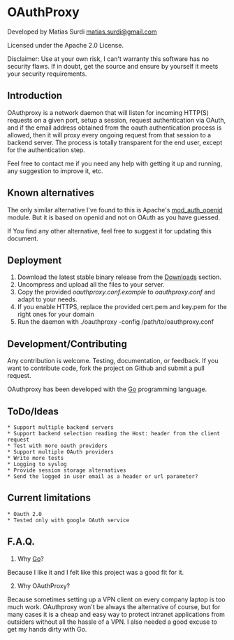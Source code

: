 OAuthProxy
=========
Developed by Matias Surdi <matias.surdi@gmail.com>

Licensed under the Apache 2.0 License.

Disclaimer: Use at your own risk, I can't warranty this software has no security flaws. If in doubt, 
get the source and ensure by yourself it meets your security requirements.


Introduction
------------
OAuthproxy is a network daemon that will listen for incoming HTTP(S) requests on a given port, 
setup a session, request authentication via OAuth, and if the email address obtained from the 
oauth authentication process is allowed, then it will proxy every ongoing request from that 
session to a backend server. The process is totally transparent for the end user, except for the
authentication step.

Feel free to contact me if you need any help with getting it up and running, any suggestion to improve it, etc.

Known alternatives
------------------
The only similar alternative I've found to this is Apache's [mod_auth_openid](http://findingscience.com/mod_auth_openid/)
module. But it is based on openid and not on OAuth as you have guessed.

If You find any other alternative, feel free to suggest it for updating this document.

Deployment
----------
  1. Download the latest stable binary release from the [Downloads](https://github.com/msurdi/oauthproxy/downloads) section.
  2. Uncompress and upload all the files to your server.
  3. Copy the provided _oauthproxy.conf.example_ to _oauthproxy.conf_ and adapt to your needs.
  4. If you enable HTTPS, replace the provided cert.pem and key.pem for the right ones for your domain
  5. Run the daemon with ./oauthproxy -config /path/to/oauthproxy.conf


Development/Contributing
------------------------
Any contribution is welcome. Testing, documentation, or feedback. If you want to contribute code,
fork the project on Github and submit a pull request.

OAuthproxy has been developed with the [Go](http://golang.org) programming language.

ToDo/Ideas
-------------
    * Support multiple backend servers
    * Support backend selection reading the Host: header from the client request
    * Test with more oauth providers
    * Support multiple OAuth providers
    * Write more tests
    * Logging to syslog
    * Provide session storage alternatives
    * Send the logged in user email as a header or url parameter?

Current limitations
-------------------
    * Oauth 2.0
    * Tested only with google OAuth service

F.A.Q.
------
  1. Why [Go](http://golang.org)?

  Because I like it and I felt like this project was a good fit for it.
  
  2. Why OAuthProxy?
  
  Because sometimes setting up a VPN client on every company laptop is too much work. OAuthproxy
  won't be always the alternative of course, but for many cases it is a cheap and easy way to protect
  intranet applications from outsiders without all the hassle of a VPN. I also needed a good excuse
  to get my hands dirty with Go.

  
